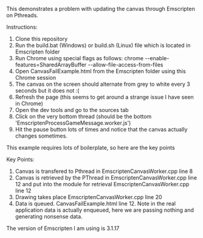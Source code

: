 This demonstrates a problem with updating the canvas through Emscripten on Pthreads.


Instructions:

1. Clone this repository 
2. Run the build.bat (Windows) or build.sh (Linux) file which is located in Emscripten folder
3. Run Chrome using special flags as follows: chrome --enable-features=SharedArrayBuffer --allow-file-access-from-files
4. Open CanvasFailExample.html from the Emscripten folder using this Chrome session
5. The canvas on the screen should alternate from grey to white every 3 seconds but it does not :(
6. Refresh the page (this seems to get around a strange issue I have seen in Chrome)
7. Open the dev tools and go to the sources tab
8. Click on the very bottom thread (should be the bottom 'EmscriptenProcessGameMessage.worker.js')
9. Hit the pause button lots of times and notice that the canvas actually changes sometimes.

This example requires lots of boilerplate, so here are the key points

Key Points:
1. Canvas is transfered to Pthread in EmscriptenCanvasWorker.cpp line 8
2. Canvas is retrieved by the PThread in EmscriptenCanvasWorker.cpp line 12 and put into the module for retrieval EmscriptenCanvasWorker.cpp line 12
3. Drawing takes place EmscriptenCanvasWorker.cpp line 20
4. Data is queued. CanvasFailExample.html line 12. Note in the real application data is actually enqueued, here we are passing nothing and generating nonsense data. 

The version of Emscripten I am using is 3.1.17
